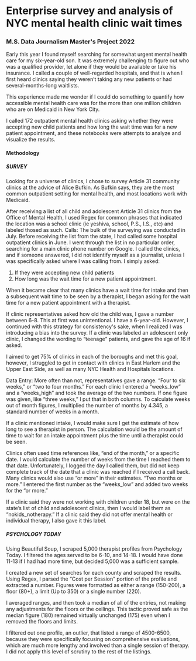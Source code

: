 # Enterprise survey and analysis of NYC mental health clinic wait times

### M.S. Data Journalism Master's Project 2022

Early this year I found myself searching for somewhat urgent mental health care for
my six-year-old son. It was extremely challenging to figure out who was a qualified
provider, let alone if they would be available or take his insurance. I called a couple
of well-regarded hospitals, and that is when I first heard clinics saying they weren’t
taking any new patients or had several-months-long waitlists.

This experience made me wonder if I could do something to quantify how
accessible mental health care was for the more than one million children who are
on Medicaid in New York City.

I called 172 outpatient mental health clinics asking whether they were accepting new child patients and how long the wait time was for a new patient appointment, and these notebooks were attempts to analyze and visualize the results.

#### Methodology
##### SURVEY
Looking for a universe of clinics, I chose to survey Article 31 community
clinics at the advice of Alice Bufkin. As Bufkin says, they are the most common
outpatient setting for mental health, and most locations work with Medicaid.

After receiving a list of all child and adolescent Article 31 clinics from the Office of Mental Health, I used Regex for common phrases that indicated the location was a
school clinic (ie yeshiva, school, P.S., I.S., etc) and labeled thosed as such.
Calls: The bulk of the surveying was conducted in July. Before receiving the list
from the state, I had called some hospital outpatient clinics in June. I went through
the list in no particular order, searching for a main clinic phone number on Google. I
called the clinics, and if someone answered, I did not identify myself as a journalist,
unless I was specifically asked where I was calling from. I simply asked:

1. If they were accepting new child patients
2. How long was the wait time for a new patient appointment.

When it became clear that many clinics have a wait time for intake and then a
subsequent wait time to be seen by a therapist, I began asking for the wait time for
a new patient appointment with a therapist.

If clinic representatives asked how old the child was, I gave a number between
6-8. This at first was unintentional. I have a 6-year-old. However, I continued with
this strategy for consistency's sake, when I realized I was introducing a bias into
the survey. If a clinic was labeled an adolescent only clinic, I changed the wording
to “teenage” patients, and gave the age of 16 if asked.

I aimed to get 75% of clinics in each of the boroughs and met this goal, however, I
struggled to get in contact with clinics in East Harlem and the Upper East Side, as
well as many NYC Health and Hospitals locations.

Data Entry: More often than not, representatives gave a range. “Four to six weeks,”
or “two to four months.” For each clinic I entered a “weeks_low” and a “weeks_high”
and took the average of the two numbers. If one figure was given, like “three
weeks,” I put that in both columns. To calculate weeks out of month figures, I
multiplied the number of months by 4.345, a standard number of weeks in a
month.

If a clinic mentioned intake, I would make sure I get the estimate of how long to see
a therapist in person. The calculation would be the amount of time to wait for an
intake appointment plus the time until a therapist could be seen.

Clinics often used time references like, “end of the month,” or a specific date. I
would calculate the number of weeks from the time I reached them to that date.
Unfortunately, I logged the day I called them, but did not keep complete track of
the date that a clinic was reached if I received a call back.
Many clinics would also use “or more” in their estimates. “Two months or more.” I
entered the first number as the “weeks_low” and added two weeks for the “or
more.”

If a clinic said they were not working with children under 18, but were on the state’s
list of child and adolescent clinics, then I would label them as “nokids_notherapy.”
If a clinic said they did not offer mental health or individual therapy, I also gave it
this label.

##### PSYCHOLOGY TODAY

Using Beautiful Soup, I scraped 5,000 therapist profiles from Psychology Today. I
filtered the ages served to be 6-10, and 14-18. I would have done 11-13 if I had had
more time, but decided 5,000 was a sufficient sample.

I created a new set of searches for each county and scraped the results. Using
Regex, I parsed the “Cost per Session” portion of the profile and extracted a
number. Figures were formatted as either a range (150-200), a floor (80+), a
limit (Up to 350) or a single number (220).

I averaged ranges, and then took a median of all of the entries, not making any
adjustments for the floors or the ceilings. This tactic proved safe as the median
figure (180) remained virtually unchanged (175) even when I removed the floors
and limits.

I filtered out one profile, an outlier, that listed a range of 4500-6500, because
they were specifically focusing on comprehensive evaluations, which are much
more lengthy and involved than a single session of therapy. I did not apply this
level of scrutiny to the rest of the listings.


```python

```
